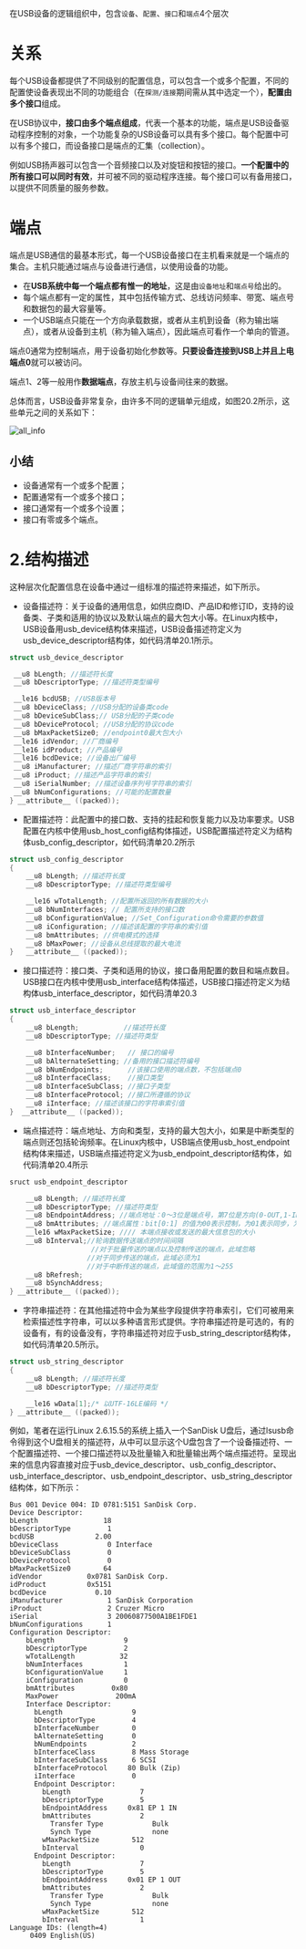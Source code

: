 在USB设备的逻辑组织中，包含`设备`、`配置`、`接口`和`端点`4个层次

# 关系

每个USB设备都提供了不同级别的配置信息，可以包含一个或多个配置，不同的配置使设备表现出不同的功能组合（在`探测/连接`期间需从其中选定一个），**配置由多个接口**组成。

在USB协议中，**接口由多个端点组成**，代表一个基本的功能，端点是USB设备驱动程序控制的对象，一个功能复杂的USB设备可以具有多个接口。每个配置中可以有多个接口，而设备接口是端点的汇集（collection）。

例如USB扬声器可以包含一个音频接口以及对旋钮和按钮的接口。**一个配置中的所有接口可以同时有效**，并可被不同的驱动程序连接。每个接口可以有备用接口，以提供不同质量的服务参数。


# 端点
端点是USB通信的最基本形式，每一个USB设备接口在主机看来就是一个端点的集合。主机只能通过端点与设备进行通信，以使用设备的功能。

* 在**USB系统中每一个端点都有惟一的地址**，这是由`设备地址`和`端点号`给出的。
* 每个端点都有一定的属性，其中包括传输方式、总线访问频率、带宽、端点号和数据包的最大容量等。
* 一个USB端点只能在一个方向承载数据，或者从主机到设备（称为输出端点），或者从设备到主机（称为输入端点），因此端点可看作一个单向的管道。

端点0通常为控制端点，用于设备初始化参数等。**只要设备连接到USB上并且上电端点0**就可以被访问。

端点1、2等一般用作**数据端点**，存放主机与设备间往来的数据。

总体而言，USB设备非常复杂，由许多不同的逻辑单元组成，如图20.2所示，这些单元之间的关系如下：

![all_info](image/all_info.png)

## 小结

* 设备通常有一个或多个配置；
* 配置通常有一个或多个接口；
* 接口通常有一个或多个设置；
* 接口有零或多个端点。

# 2.结构描述

这种层次化配置信息在设备中通过一组标准的描述符来描述，如下所示。

* 设备描述符：关于设备的通用信息，如供应商ID、产品ID和修订ID，支持的设备类、子类和适用的协议以及默认端点的最大包大小等。在Linux内核中，USB设备用usb_device结构体来描述，USB设备描述符定义为usb_device_descriptor结构体，如代码清单20.1所示。 

```c
struct usb_device_descriptor 

 __u8 bLength; //描述符长度
 __u8 bDescriptorType; //描述符类型编号

 __le16 bcdUSB; //USB版本号
 __u8 bDeviceClass; //USB分配的设备类code
 __u8 bDeviceSubClass;// USB分配的子类code
 __u8 bDeviceProtocol; //USB分配的协议code
 __u8 bMaxPacketSize0; //endpoint0最大包大小
 __le16 idVendor; //厂商编号
 __le16 idProduct; //产品编号
 __le16 bcdDevice; //设备出厂编号
 __u8 iManufacturer; //描述厂商字符串的索引
 __u8 iProduct; //描述产品字符串的索引
 __u8 iSerialNumber; //描述设备序列号字符串的索引
 __u8 bNumConfigurations; //可能的配置数量
} __attribute__ ((packed));
```

* 配置描述符：此配置中的接口数、支持的挂起和恢复能力以及功率要求。USB配置在内核中使用usb_host_config结构体描述，USB配置描述符定义为结构体usb_config_descriptor，如代码清单20.2所示

```c
struct usb_config_descriptor 
{
	__u8 bLength; //描述符长度
	__u8 bDescriptorType; //描述符类型编号

	__le16 wTotalLength; //配置所返回的所有数据的大小
	__u8 bNumInterfaces; // 配置所支持的接口数
	__u8 bConfigurationValue; //Set_Configuration命令需要的参数值
	__u8 iConfiguration; //描述该配置的字符串的索引值
	__u8 bmAttributes; //供电模式的选择
	__u8 bMaxPower; //设备从总线提取的最大电流
} 	__attribute__ ((packed));
```

* 接口描述符：接口类、子类和适用的协议，接口备用配置的数目和端点数目。USB接口在内核中使用usb_interface结构体描述，USB接口描述符定义为结构体usb_interface_descriptor，如代码清单20.3

```c
struct usb_interface_descriptor 
{
	__u8 bLength;           //描述符长度
	__u8 bDescriptorType; //描述符类型

	__u8 bInterfaceNumber;   // 接口的编号
	__u8 bAlternateSetting; //备用的接口描述符编号
	__u8 bNumEndpoints;      //该接口使用的端点数，不包括端点0
	__u8 bInterfaceClass;    //接口类型
 	__u8 bInterfaceSubClass; //接口子类型
	__u8 bInterfaceProtocol; //接口所遵循的协议
	__u8 iInterface; //描述该接口的字符串索引值
}  __attribute__ ((packed));
```
* 端点描述符：端点地址、方向和类型，支持的最大包大小，如果是中断类型的端点则还包括轮询频率。在Linux内核中，USB端点使用usb_host_endpoint结构体来描述，USB端点描述符定义为usb_endpoint_descriptor结构体，如代码清单20.4所示

```c
sruct usb_endpoint_descriptor 

	__u8 bLength; //描述符长度
	__u8 bDescriptorType; //描述符类型
	__u8 bEndpointAddress; //端点地址：0～3位是端点号，第7位是方向(0-OUT,1-IN)
	__u8 bmAttributes; //端点属性：bit[0:1] 的值为00表示控制，为01表示同步，为02表示批量，为03表示中断
	__le16 wMaxPacketSize; //// 本端点接收或发送的最大信息包的大小
	__u8 bInterval;//轮询数据传送端点的时间间隔
                    //对于批量传送的端点以及控制传送的端点，此域忽略
                   //对于同步传送的端点，此域必须为1
                   //对于中断传送的端点，此域值的范围为1～255
	__u8 bRefresh;
	__u8 bSynchAddress;
} __attribute__ ((packed));
```
* 字符串描述符：在其他描述符中会为某些字段提供字符串索引，它们可被用来检索描述性字符串，可以以多种语言形式提供。字符串描述符是可选的，有的设备有，有的设备没有，字符串描述符对应于usb_string_descriptor结构体，如代码清单20.5所示。

```c
struct usb_string_descriptor 
{
	__u8 bLength; //描述符长度
	__u8 bDescriptorType; //描述符类型

	__le16 wData[1];/* 以UTF-16LE编码 */
} __attribute__ ((packed));
```

例如，笔者在运行Linux 2.6.15.5的系统上插入一个SanDisk U盘后，通过lsusb命令得到这个U盘相关的描述符，从中可以显示这个U盘包含了一个设备描述符、一个配置描述符、一个接口描述符以及批量输入和批量输出两个端点描述符。呈现出来的信息内容直接对应于usb_device_descriptor、usb_config_descriptor、usb_interface_descriptor、usb_endpoint_descriptor、usb_string_descriptor结构体，如下所示： 

```
Bus 001 Device 004: ID 0781:5151 SanDisk Corp. 
Device Descriptor:
bLength                18
bDescriptorType         1
bcdUSB               2.00
bDeviceClass            0 Interface
bDeviceSubClass         0 
bDeviceProtocol         0 
bMaxPacketSize0        64
idVendor           0x0781 SanDisk Corp.
idProduct          0x5151 
bcdDevice            0.10
iManufacturer           1 SanDisk Corporation
iProduct                2 Cruzer Micro
iSerial                 3 20060877500A1BE1FDE1
bNumConfigurations      1
Configuration Descriptor:
    bLength                 9
    bDescriptorType         2
    wTotalLength           32
    bNumInterfaces          1
    bConfigurationValue     1
    iConfiguration          0
    bmAttributes         0x80
    MaxPower              200mA
    Interface Descriptor:
      bLength                 9
      bDescriptorType         4
      bInterfaceNumber        0
      bAlternateSetting       0
      bNumEndpoints           2
      bInterfaceClass         8 Mass Storage
      bInterfaceSubClass      6 SCSI
      bInterfaceProtocol     80 Bulk (Zip)
      iInterface              0 
      Endpoint Descriptor:
        bLength                 7
        bDescriptorType         5
        bEndpointAddress     0x81 EP 1 IN
        bmAttributes            2
          Transfer Type            Bulk
          Synch Type               none
        wMaxPacketSize        512
        bInterval               0
      Endpoint Descriptor:
        bLength                 7
        bDescriptorType         5
        bEndpointAddress     0x01 EP 1 OUT
        bmAttributes            2
          Transfer Type            Bulk
          Synch Type               none
        wMaxPacketSize        512
        bInterval               1
Language IDs: (length=4)
     0409 English(US)
```

